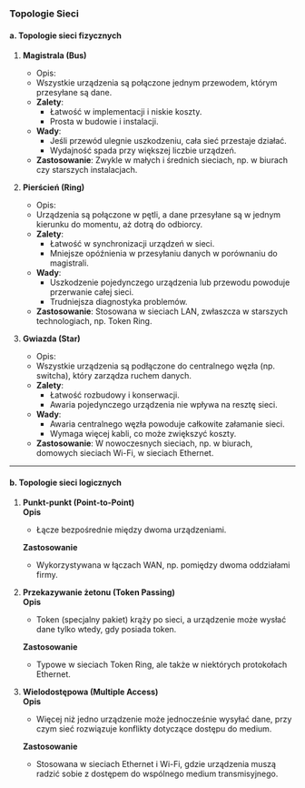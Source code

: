 ### Topologie Sieci

#### a. Topologie sieci fizycznych

1. **Magistrala (Bus)**  
   - Opis:
   - Wszystkie urządzenia są połączone jednym przewodem, którym przesyłane są dane. 
   - **Zalety**:  
     - Łatwość w implementacji i niskie koszty.
     - Prosta w budowie i instalacji.
   - **Wady**:  
     - Jeśli przewód ulegnie uszkodzeniu, cała sieć przestaje działać.
     - Wydajność spada przy większej liczbie urządzeń.
   - **Zastosowanie**: Zwykle w małych i średnich sieciach, np. w biurach czy starszych instalacjach.

2. **Pierścień (Ring)**  
   - Opis: 
   - Urządzenia są połączone w pętli, a dane przesyłane są w jednym kierunku do momentu, aż dotrą do odbiorcy.
   - **Zalety**:  
     - Łatwość w synchronizacji urządzeń w sieci.
     - Mniejsze opóźnienia w przesyłaniu danych w porównaniu do magistrali.
   - **Wady**:  
     - Uszkodzenie pojedynczego urządzenia lub przewodu powoduje przerwanie całej sieci.
     - Trudniejsza diagnostyka problemów.
   - **Zastosowanie**: Stosowana w sieciach LAN, zwłaszcza w starszych technologiach, np. Token Ring.

3. **Gwiazda (Star)**  
   - Opis:
   - Wszystkie urządzenia są podłączone do centralnego węzła (np. switcha), który zarządza ruchem danych.
   - **Zalety**:  
     - Łatwość rozbudowy i konserwacji.
     - Awaria pojedynczego urządzenia nie wpływa na resztę sieci.
   - **Wady**:  
     - Awaria centralnego węzła powoduje całkowite załamanie sieci.
     - Wymaga więcej kabli, co może zwiększyć koszty.
   - **Zastosowanie**: W nowoczesnych sieciach, np. w biurach, domowych sieciach Wi-Fi, w sieciach Ethernet.

---

#### b. Topologie sieci logicznych

1. **Punkt-punkt (Point-to-Point)**  
   **Opis**
   - Łącze bezpośrednie między dwoma urządzeniami.
   
   **Zastosowanie**
   - Wykorzystywana w łączach WAN, np. pomiędzy dwoma oddziałami firmy.

2. **Przekazywanie żetonu (Token Passing)**  
   **Opis**
   - Token (specjalny pakiet) krąży po sieci, a urządzenie może wysłać dane tylko wtedy, gdy posiada token.
   
   **Zastosowanie**
   - Typowe w sieciach Token Ring, ale także w niektórych protokołach Ethernet.

3. **Wielodostępowa (Multiple Access)**  
   **Opis**
   - Więcej niż jedno urządzenie może jednocześnie wysyłać dane, przy czym sieć rozwiązuje konflikty dotyczące dostępu do medium.
    
    **Zastosowanie** 
   - Stosowana w sieciach Ethernet i Wi-Fi, gdzie urządzenia muszą radzić sobie z dostępem do wspólnego medium transmisyjnego.
